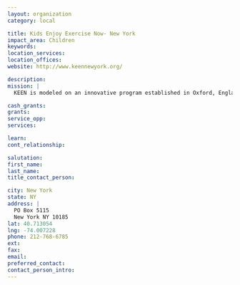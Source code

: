 ```yaml
---
layout: organization
category: local

title: Kids Enjoy Exercise Now- New York
impact_area: Children
keywords: 
location_services: 
location_offices: 
website: http://www.keennewyork.org/

description: 
mission: |
  KEEN is modeled on an innovative program established in Oxford, England by Elliott Portnoy, who brought KEEN to the Washington, DC area in 1992. With help from a handful of parents and volunteers, KEEN started as a single program. Now, because of our careful attention to the needs of our athletes and their families, and our volunteers, KEEN serves hundreds of young people in the Greater DC area with disabilities and offers a wide range of programs and activities.

cash_grants: 
grants: 
service_opp: 
services: 

learn: 
cont_relationship: 

salutation: 
first_name: 
last_name: 
title_contact_person: 

city: New York
state: NY
address: |
  PO Box 5115  
  New York NY 10185
lat: 40.713054
lng: -74.007228
phone: 212-768-6785
ext: 
fax: 
email: 
preferred_contact: 
contact_person_intro: 
---
```

